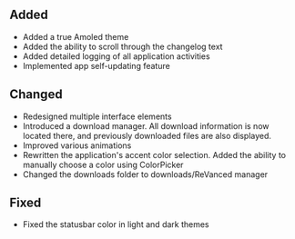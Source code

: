 ## Added
- Added a true Amoled theme
- Added the ability to scroll through the changelog text
- Added detailed logging of all application activities
- Implemented app self-updating feature
## Changed
- Redesigned multiple interface elements
- Introduced a download manager. All download information is now located there, and previously downloaded files are also displayed.
- Improved various animations
- Rewritten the application's accent color selection. Added the ability to manually choose a color using ColorPicker
- Changed the downloads folder to downloads/ReVanced manager
## Fixed
- Fixed the statusbar color in light and dark themes
